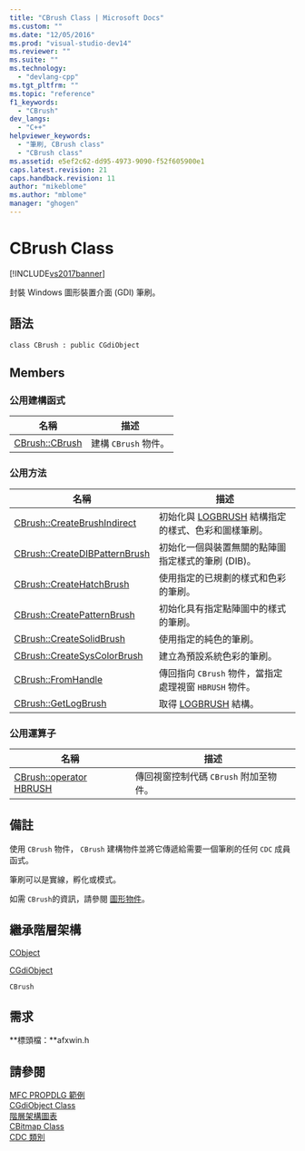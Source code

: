 ```yaml
---
title: "CBrush Class | Microsoft Docs"
ms.custom: ""
ms.date: "12/05/2016"
ms.prod: "visual-studio-dev14"
ms.reviewer: ""
ms.suite: ""
ms.technology: 
  - "devlang-cpp"
ms.tgt_pltfrm: ""
ms.topic: "reference"
f1_keywords: 
  - "CBrush"
dev_langs: 
  - "C++"
helpviewer_keywords: 
  - "筆刷, CBrush class"
  - "CBrush class"
ms.assetid: e5ef2c62-dd95-4973-9090-f52f605900e1
caps.latest.revision: 21
caps.handback.revision: 11
author: "mikeblome"
ms.author: "mblome"
manager: "ghogen"
---
```

# CBrush Class
[!INCLUDE[vs2017banner](../../assembler/inline/includes/vs2017banner.md)]

封裝 Windows 圖形裝置介面 \(GDI\) 筆刷。  
  
## 語法  
  
```  
class CBrush : public CGdiObject  
```  
  
## Members  
  
### 公用建構函式  
  
|名稱|描述|  
|--------|--------|  
|[CBrush::CBrush](../Topic/CBrush::CBrush.md)|建構 `CBrush` 物件。|  
  
### 公用方法  
  
|名稱|描述|  
|--------|--------|  
|[CBrush::CreateBrushIndirect](../Topic/CBrush::CreateBrushIndirect.md)|初始化與 [LOGBRUSH](http://msdn.microsoft.com/library/windows/desktop/dd145035) 結構指定的樣式、色彩和圖樣筆刷。|  
|[CBrush::CreateDIBPatternBrush](../Topic/CBrush::CreateDIBPatternBrush.md)|初始化一個與裝置無關的點陣圖指定樣式的筆刷 \(DIB\)。|  
|[CBrush::CreateHatchBrush](../Topic/CBrush::CreateHatchBrush.md)|使用指定的已規劃的樣式和色彩的筆刷。|  
|[CBrush::CreatePatternBrush](../Topic/CBrush::CreatePatternBrush.md)|初始化具有指定點陣圖中的樣式的筆刷。|  
|[CBrush::CreateSolidBrush](../Topic/CBrush::CreateSolidBrush.md)|使用指定的純色的筆刷。|  
|[CBrush::CreateSysColorBrush](../Topic/CBrush::CreateSysColorBrush.md)|建立為預設系統色彩的筆刷。|  
|[CBrush::FromHandle](../Topic/CBrush::FromHandle.md)|傳回指向 `CBrush` 物件，當指定處理視窗 `HBRUSH` 物件。|  
|[CBrush::GetLogBrush](../Topic/CBrush::GetLogBrush.md)|取得 [LOGBRUSH](http://msdn.microsoft.com/library/windows/desktop/dd145035) 結構。|  
  
### 公用運算子  
  
|名稱|描述|  
|--------|--------|  
|[CBrush::operator HBRUSH](../Topic/CBrush::operator%20HBRUSH.md)|傳回視窗控制代碼 `CBrush` 附加至物件。|  
  
## 備註  
 使用 `CBrush` 物件， `CBrush` 建構物件並將它傳遞給需要一個筆刷的任何 `CDC` 成員函式。  
  
 筆刷可以是實線，孵化或模式。  
  
 如需 `CBrush`的資訊，請參閱 [圖形物件](../../mfc/graphic-objects.md)。  
  
## 繼承階層架構  
 [CObject](../../mfc/reference/cobject-class.md)  
  
 [CGdiObject](../../mfc/reference/cgdiobject-class.md)  
  
 `CBrush`  
  
## 需求  
 **標頭檔：**afxwin.h  
  
## 請參閱  
 [MFC PROPDLG 範例](../../top/visual-cpp-samples.md)   
 [CGdiObject Class](../../mfc/reference/cgdiobject-class.md)   
 [階層架構圖表](../../mfc/hierarchy-chart.md)   
 [CBitmap Class](../../mfc/reference/cbitmap-class.md)   
 [CDC 類別](../../mfc/reference/cdc-class.md)